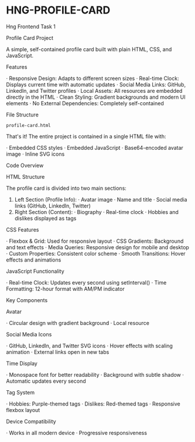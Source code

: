# HNG-PROFILE-CARD
Hng Frontend Task 1

Profile Card Project

A simple, self-contained profile card built with plain HTML, CSS, and JavaScript.

Features

· Responsive Design: Adapts to different screen sizes
· Real-time Clock: Displays current time with automatic updates
· Social Media Links: GitHub, LinkedIn, and Twitter profiles
· Local Assets: All resources are embedded directly in the HTML
· Clean Styling: Gradient backgrounds and modern UI elements
· No External Dependencies: Completely self-contained

File Structure

```
profile-card.html
```

That's it! The entire project is contained in a single HTML file with:

· Embedded CSS styles
· Embedded JavaScript
· Base64-encoded avatar image
· Inline SVG icons

Code Overview

HTML Structure

The profile card is divided into two main sections:

1. Left Section (Profile Info):
   · Avatar image
   · Name and title
   · Social media links (GitHub, LinkedIn, Twitter)
2. Right Section (Content):
   · Biography
   · Real-time clock
   · Hobbies and dislikes displayed as tags

CSS Features

· Flexbox & Grid: Used for responsive layout
· CSS Gradients: Background and text effects
· Media Queries: Responsive design for mobile and desktop
· Custom Properties: Consistent color scheme
· Smooth Transitions: Hover effects and animations

JavaScript Functionality

· Real-time Clock: Updates every second using setInterval()
· Time Formatting: 12-hour format with AM/PM indicator

Key Components

Avatar

· Circular design with gradient background
· Local resource

Social Media Icons

· GitHub, LinkedIn, and Twitter SVG icons
· Hover effects with scaling animation
· External links open in new tabs

Time Display

· Monospace font for better readability
· Background with subtle shadow
· Automatic updates every second

Tag System

· Hobbies: Purple-themed tags
· Dislikes: Red-themed tags
· Responsive flexbox layout

Device Compatibility

· Works in all modern device
· Progressive responsiveness


